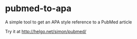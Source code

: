 pubmed-to-apa
=============

A simple tool to get an APA style reference to a PubMed article

Try it at http://helgo.net/simon/pubmed/ 
